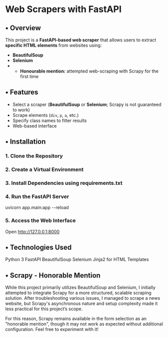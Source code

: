 # Web Scrapers with FastAPI

## • Overview  
This project is a **FastAPI-based web scraper** that allows users to extract **specific HTML elements** from websites using:  
- **BeautifulSoup**  
- **Selenium**
- - **Honourable mention:** attempted web-scraping with Scrapy for the first time  

## • Features  
- Select a scraper (**BeautifulSoup** or **Selenium**; Scrapy is not guaranteed to work)  
- Scrape elements (`div`, `p`, `a`, etc.)  
- Specify class names to filter results  
- Web-based interface  

## • Installation  

### 1. Clone the Repository  

### 2. Create a Virtual Environment

### 3. Install Dependencies using requirements.txt

### 4. Run the FastAPI Server

  uvicorn app.main:app --reload

### 5. Access the Web Interface
Open http://127.0.0.1:8000

## • Technologies Used
Python 3
FastAPI
BeautifulSoup
Selenium
Jinja2 for HTML Templates

## • Scrapy - Honorable Mention
While this project primarily utilizes BeautifulSoup and Selenium, I initially attempted to integrate Scrapy for a more structured, scalable scraping solution. After troubleshooting various issues, I managed to scrape a news website, but Scrapy's asynchronous nature and setup complexity made it less practical for this project’s scope.

For this reason, Scrapy remains available in the form selection as an "honorable mention", though it may not work as expected without additional configuration. Feel free to experiment with it!
